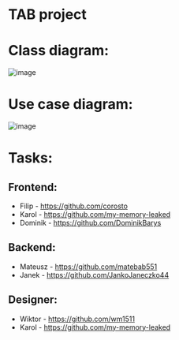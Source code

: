 # TAB project

# Class diagram:
![image](https://user-images.githubusercontent.com/72348855/230786275-7cdcbf8c-d475-487a-a484-877b348dee25.png)

# Use case diagram:
![image](https://user-images.githubusercontent.com/72348855/230786329-0619a12e-1a11-402c-a019-41126beb5f45.png)

# Tasks:

## Frontend:
- Filip - https://github.com/corosto
- Karol - https://github.com/my-memory-leaked
- Dominik - https://github.com/DominikBarys

## Backend:
- Mateusz - https://github.com/matebab551
- Janek - https://github.com/JankoJaneczko44

## Designer:
- Wiktor - https://github.com/wm1511
- Karol - https://github.com/my-memory-leaked
